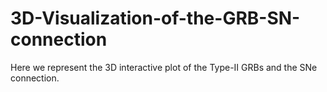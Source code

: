 # 3D-Visualization-of-the-GRB-SN-connection
Here we represent the 3D interactive plot of the Type-II GRBs and the SNe connection. 
